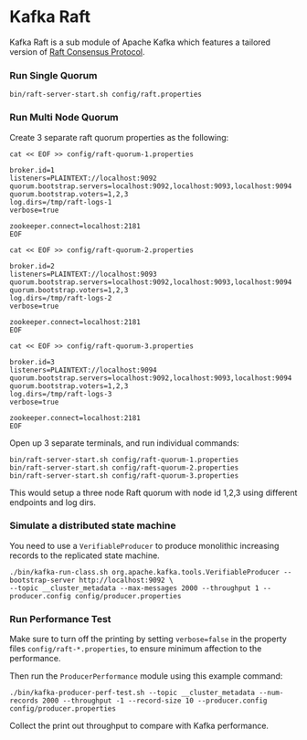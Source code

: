 Kafka Raft
=================
Kafka Raft is a sub module of Apache Kafka which features a tailored version of
[Raft Consensus Protocol](https://www.usenix.org/system/files/conference/atc14/atc14-paper-ongaro.pdf).
<p>

### Run Single Quorum ###
    bin/raft-server-start.sh config/raft.properties

### Run Multi Node Quorum ###
Create 3 separate raft quorum properties as the following:

`cat << EOF >> config/raft-quorum-1.properties`
    
    broker.id=1
    listeners=PLAINTEXT://localhost:9092
    quorum.bootstrap.servers=localhost:9092,localhost:9093,localhost:9094
    quorum.bootstrap.voters=1,2,3
    log.dirs=/tmp/raft-logs-1
    verbose=true
    
    zookeeper.connect=localhost:2181
    EOF

`cat << EOF >> config/raft-quorum-2.properties`
    
    broker.id=2
    listeners=PLAINTEXT://localhost:9093
    quorum.bootstrap.servers=localhost:9092,localhost:9093,localhost:9094
    quorum.bootstrap.voters=1,2,3
    log.dirs=/tmp/raft-logs-2
    verbose=true
    
    zookeeper.connect=localhost:2181
    EOF
    
`cat << EOF >> config/raft-quorum-3.properties`
    
    broker.id=3
    listeners=PLAINTEXT://localhost:9094
    quorum.bootstrap.servers=localhost:9092,localhost:9093,localhost:9094
    quorum.bootstrap.voters=1,2,3
    log.dirs=/tmp/raft-logs-3
    verbose=true
    
    zookeeper.connect=localhost:2181
    EOF
 
Open up 3 separate terminals, and run individual commands:

    bin/raft-server-start.sh config/raft-quorum-1.properties
    bin/raft-server-start.sh config/raft-quorum-2.properties
    bin/raft-server-start.sh config/raft-quorum-3.properties
    
This would setup a three node Raft quorum with node id 1,2,3 using different endpoints and log dirs. 

### Simulate a distributed state machine ###
You need to use a `VerifiableProducer` to produce monolithic increasing records to the replicated state machine.

    ./bin/kafka-run-class.sh org.apache.kafka.tools.VerifiableProducer --bootstrap-server http://localhost:9092 \
    --topic __cluster_metadata --max-messages 2000 --throughput 1 --producer.config config/producer.properties
### Run Performance Test ###
Make sure to turn off the printing by setting `verbose=false` in the property 
files `config/raft-*.properties`, to ensure minimum affection to the performance.

Then run the `ProducerPerformance` module using this example command:

    ./bin/kafka-producer-perf-test.sh --topic __cluster_metadata --num-records 2000 --throughput -1 --record-size 10 --producer.config config/producer.properties 
Collect the print out throughput to compare with Kafka performance.
